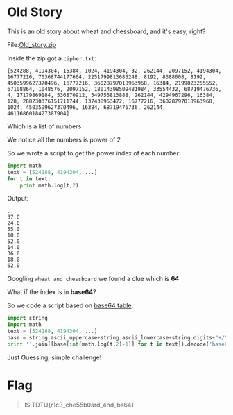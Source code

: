 # Old Story

This is an old story about wheat and chessboard, and it's easy, right?

File:[Old_story.zip](Old_story.zip)

Inside the zip got a `cipher.txt`:
```
[524288, 4194304, 16384, 1024, 4194304, 32, 262144, 2097152, 4194304, 16777216, 70368744177664, 2251799813685248, 8192, 8388608, 8192, 4503599627370496, 16777216, 36028797018963968, 16384, 2199023255552, 67108864, 1048576, 2097152, 18014398509481984, 33554432, 68719476736, 4, 17179869184, 536870912, 549755813888, 262144, 4294967296, 16384, 128, 288230376151711744, 137438953472, 16777216, 36028797018963968, 1024, 4503599627370496, 16384, 68719476736, 262144, 4611686018427387904]
```
Which is a list of numbers

We notice all the numbers is power of 2

So we wrote a script to get the power index of each number:

```python
import math
text = [524288, 4194304, ...]
for t in text:
	print math.log(t,2)
```
Output:
```
...
37.0
24.0
55.0
10.0
52.0
14.0
36.0
18.0
62.0
```

Googling `wheat and chessboard` we found a clue which is **64**

What if the index is in **base64**?

So we code a script based on [base64 table](https://en.wikipedia.org/wiki/Base64#Base64_table):

```python
import string
import math
text = [524288, 4194304, ...]
base = string.ascii_uppercase+string.ascii_lowercase+string.digits+"+/"
print ''.join([base[int(math.log(t,2)-1)] for t in text]).decode('base64')
```

Just Guessing, simple challenge!

# Flag
> ISITDTU{r1c3_che55b0ard_4nd_bs64}